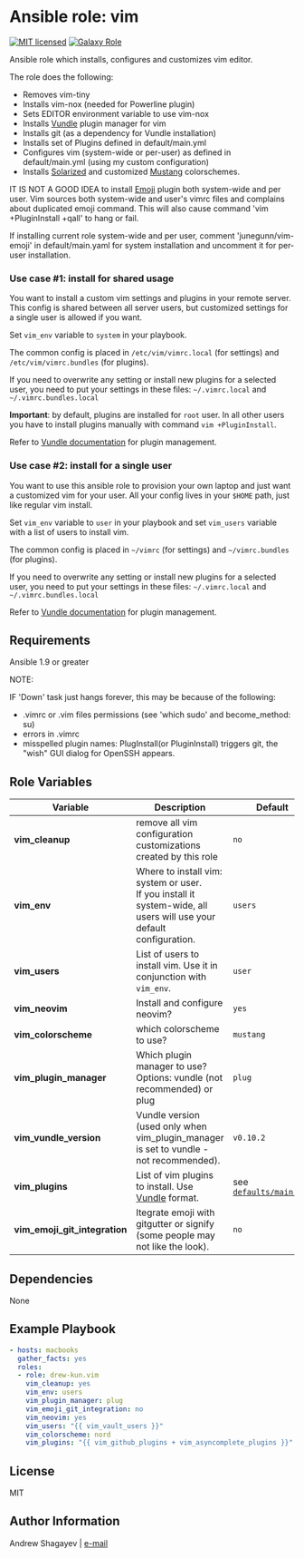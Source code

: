 Ansible role: vim
=================

[![MIT licensed][mit-badge]][mit-link]
[![Galaxy Role][role-badge]][galaxy-link]

Ansible role which installs, configures and customizes vim editor.

The role does the following:
 - Removes vim-tiny
 - Installs vim-nox (needed for Powerline plugin)
 - Sets EDITOR environment variable to use vim-nox
 - Installs [Vundle](https://github.com/VundleVim/Vundle.vim) plugin manager for vim
 - Installs git (as a dependency for Vundle installation)
 - Installs set of Plugins defined in default/main.yml
 - Configures vim (system-wide or per-user) as defined in default/main.yml (using my custom configuration)
 - Installs [Solarized](https://github.com/altercation/vim-colors-solarized#important-note-for-terminal-users) and
   customized [Mustang](https://hcalves.deviantart.com/art/Mustang-Vim-Colorscheme-98974484) colorschemes.

IT IS NOT A GOOD IDEA to install [Emoji](https://github.com/junegunn/vim-emoji) plugin both system-wide and per user.
Vim sources both system-wide and user's vimrc files and complains about duplicated emoji command.
This will also cause command 'vim +PluginInstall +qall' to hang or fail.

If installing current role system-wide and per user, comment 'junegunn/vim-emoji' in default/main.yaml for system
installation and uncomment it for per-user installation.

### Use case #1: install for shared usage

  You want to install a custom vim settings and plugins in your remote server. This config is shared between all server
  users, but customized settings for a single user is allowed if you want.

  Set `vim_env` variable to `system` in your playbook.

  The common config is placed in `/etc/vim/vimrc.local` (for settings) and `/etc/vim/vimrc.bundles` (for plugins).

  If you need to overwrite any setting or install new plugins for a selected user, you need to put your settings in
  these files: `~/.vimrc.local` and `~/.vimrc.bundles.local`

  **Important**: by default, plugins are installed for `root` user. In all other users you have to install plugins
  manually with command `vim +PluginInstall`.

  Refer to [Vundle documentation](https://github.com/VundleVim/Vundle.vim) for plugin management.


### Use case #2: install for a single user

  You want to use this ansible role to provision your own laptop and just want a customized vim for your user. All your
  config lives in your `$HOME` path, just like regular vim install.

  Set `vim_env` variable to `user` in your playbook and set `vim_users` variable with a list of users to install vim.

  The common config is placed in `~/vimrc` (for settings) and `~/vimrc.bundles` (for plugins).

  If you need to overwrite any setting or install new plugins for a selected user, you need to put your settings in
  these files: `~/.vimrc.local` and `~/.vimrc.bundles.local`

  Refer to [Vundle documentation](https://github.com/VundleVim/Vundle.vim) for plugin management.


Requirements
------------
Ansible  1.9 or greater

NOTE:

IF 'Down' task just hangs forever, this may be because of the following:
 - .vimrc or .vim files permissions (see 'which sudo' and become_method: su)
 - errors in .vimrc
 - misspelled plugin names: PlugInstall(or PluginInstall) triggers git, the "wish" GUI dialog for OpenSSH appears.

Role Variables
--------------
| Variable | Description | Default |
|----------|-------------|---------|
| **vim_cleanup** | remove all vim configuration customizations created by this role | `no` |
| **vim_env** | Where to install vim: system or user.<br/> If you install it system-wide, all users will use your default configuration. | `users` |
| **vim_users** | List of users to install vim. Use it in conjunction with `vim_env`. | `user` |
| **vim_neovim** | Install and configure neovim? | `yes` |
| **vim_colorscheme** | which colorscheme to use? | `mustang` |
| **vim_plugin_manager** | Which plugin manager to use? Options: vundle (not recommended) or plug | `plug` |
| **vim_vundle_version** | Vundle version (used only when vim_plugin_manager is set to vundle - not recommended). | `v0.10.2` |
| **vim_plugins** | List of vim plugins to install. Use [Vundle](https://github.com/gmarik/Vundle.vim) format. | see [`defaults/main.yml`](defaults/main.yml#L23) |
| **vim_emoji_git_integration** | Itegrate emoji with gitgutter or signify (some people may not like the look). | `no` |

Dependencies
------------

None


Example Playbook
----------------

```yaml
- hosts: macbooks
  gather_facts: yes
  roles:
  - role: drew-kun.vim
    vim_cleanup: yes
    vim_env: users
    vim_plugin_manager: plug
    vim_emoji_git_integration: no
    vim_neovim: yes
    vim_users: "{{ vim_vault_users }}"
    vim_colorscheme: nord
    vim_plugins: "{{ vim_github_plugins + vim_asyncomplete_plugins }}"
```

License
-------

MIT

Author Information
------------------

Andrew Shagayev | [e-mail](mailto:drewshg@gmail.com)

[role-badge]: https://img.shields.io/badge/role-drew--kun.vim-green.svg
[galaxy-link]: https://galaxy.ansible.com/drew-kun/vim/
[mit-badge]: https://img.shields.io/badge/license-MIT-blue.svg
[mit-link]: https://raw.githubusercontent.com/drew-kun/ansible-vim/master/LICENSE
